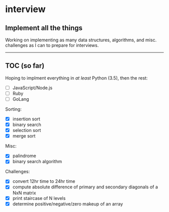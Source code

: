 # interview
Implement all the things
----------

Working on implementing as many data structures, algorithms, and misc. challenges as I can to prepare for interviews.

----------
## TOC (so far)

Hoping to implment everything in *at least* Python (3.5), then the rest:
- [ ] JavaScript/Node.js
- [ ] Ruby
- [ ] GoLang

Sorting:
- [x] insertion sort
- [x] binary search
- [x] selection sort
- [x] merge sort

Misc:
- [x] palindrome
- [x] binary search algorithm

Challenges:
- [x] convert 12hr time to 24hr time
- [x] compute absolute difference of primary and secondary diagonals of a NxN matrix
- [x] print staircase of N levels
- [x] determine positive/negative/zero makeup of an array